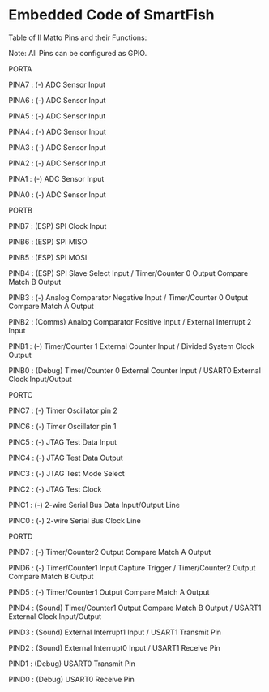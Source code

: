 # Embedded Code of SmartFish

Table of Il Matto Pins and their Functions: 

Note: All Pins can be configured as GPIO.

PORTA

PINA7 : (-) ADC Sensor Input

PINA6 : (-) ADC Sensor Input

PINA5 : (-) ADC Sensor Input

PINA4 : (-) ADC Sensor Input

PINA3 : (-) ADC Sensor Input

PINA2 : (-) ADC Sensor Input

PINA1 : (-) ADC Sensor Input

PINA0 : (-) ADC Sensor Input

PORTB

PINB7 : (ESP) SPI Clock Input 

PINB6 : (ESP) SPI MISO

PINB5 : (ESP) SPI MOSI

PINB4 : (ESP) SPI Slave Select Input / Timer/Counter 0 Output Compare Match B Output

PINB3 : (-) Analog Comparator Negative Input / Timer/Counter 0 Output Compare Match A Output

PINB2 : (Comms) Analog Comparator Positive Input / External Interrupt 2 Input

PINB1 : (-) Timer/Counter 1 External Counter Input / Divided System Clock Output

PINB0 : (Debug) Timer/Counter 0 External Counter Input / USART0 External Clock Input/Output

PORTC

PINC7 : (-) Timer Oscillator pin 2

PINC6 : (-) Timer Oscillator pin 1

PINC5 : (-) JTAG Test Data Input

PINC4 : (-) JTAG Test Data Output

PINC3 : (-) JTAG Test Mode Select

PINC2 : (-) JTAG Test Clock

PINC1 : (-) 2-wire Serial Bus Data Input/Output Line

PINC0 : (-) 2-wire Serial Bus Clock Line

PORTD

PIND7 : (-) Timer/Counter2 Output Compare Match A Output

PIND6 : (-) Timer/Counter1 Input Capture Trigger / Timer/Counter2 Output Compare Match B Output

PIND5 : (-) Timer/Counter1 Output Compare Match A Output

PIND4 : (Sound) Timer/Counter1 Output Compare Match B Output / USART1 External Clock Input/Output

PIND3 : (Sound) External Interrupt1 Input / USART1 Transmit Pin

PIND2 : (Sound) External Interrupt0 Input / USART1 Receive Pin

PIND1 : (Debug) USART0 Transmit Pin

PIND0 : (Debug) USART0 Receive Pin
